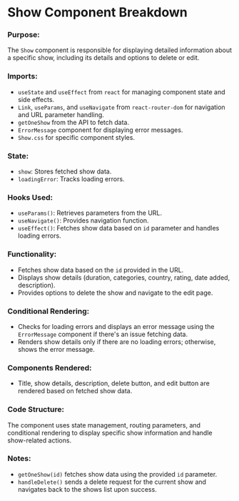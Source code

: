 # Show Component Breakdown

### Purpose:

The `Show` component is responsible for displaying detailed information about a specific show, including its details and options to delete or edit.

### Imports:

- `useState` and `useEffect` from `react` for managing component state and side effects.
- `Link`, `useParams`, and `useNavigate` from `react-router-dom` for navigation and URL parameter handling.
- `getOneShow` from the API to fetch data.
- `ErrorMessage` component for displaying error messages.
- `Show.css` for specific component styles.

### State:

- `show`: Stores fetched show data.
- `loadingError`: Tracks loading errors.

### Hooks Used:

- `useParams()`: Retrieves parameters from the URL.
- `useNavigate()`: Provides navigation function.
- `useEffect()`: Fetches show data based on `id` parameter and handles loading errors.

### Functionality:

- Fetches show data based on the `id` provided in the URL.
- Displays show details (duration, categories, country, rating, date added, description).
- Provides options to delete the show and navigate to the edit page.

### Conditional Rendering:

- Checks for loading errors and displays an error message using the `ErrorMessage` component if there's an issue fetching data.
- Renders show details only if there are no loading errors; otherwise, shows the error message.

### Components Rendered:

- Title, show details, description, delete button, and edit button are rendered based on fetched show data.

### Code Structure:

The component uses state management, routing parameters, and conditional rendering to display specific show information and handle show-related actions.

### Notes:

- `getOneShow(id)` fetches show data using the provided `id` parameter.
- `handleDelete()` sends a delete request for the current show and navigates back to the shows list upon success.
